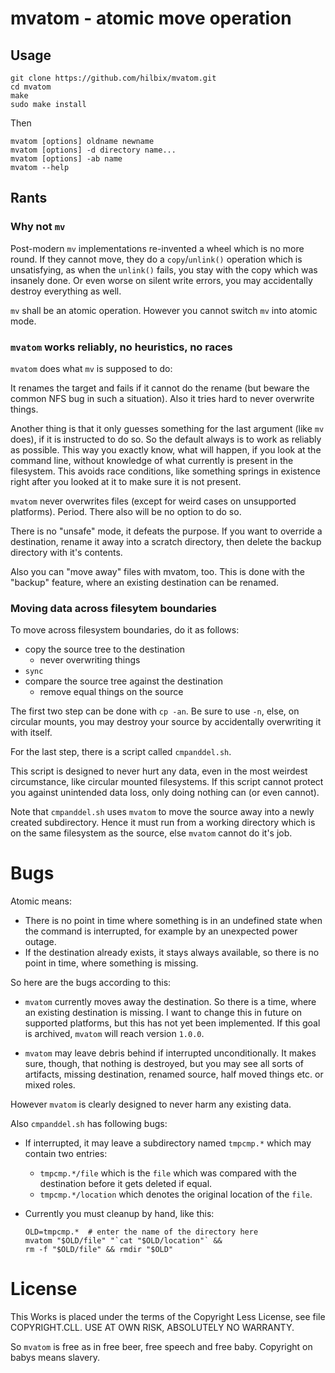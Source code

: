 # mvatom - atomic move operation

## Usage

	git clone https://github.com/hilbix/mvatom.git
	cd mvatom
	make
	sudo make install

Then

	mvatom [options] oldname newname
	mvatom [options] -d directory name...
	mvatom [options] -ab name
	mvatom --help

## Rants

### Why not `mv`

Post-modern `mv` implementations re-invented a wheel which is no more
round.  If they cannot move, they do a `copy`/`unlink()` operation
which is unsatisfying, as when the `unlink()` fails, you stay with
the copy which was insanely done.  Or even worse on silent write
errors, you may accidentally destroy everything as well.

`mv` shall be an atomic operation.  However you cannot switch `mv`
into atomic mode.


### `mvatom` works reliably, no heuristics, no races

`mvatom` does what `mv` is supposed to do:

It renames the target and fails if it cannot do the rename (but beware
the common NFS bug in such a situation).  Also it tries hard to never
overwrite things.

Another thing is that it only guesses something for the last argument
(like `mv` does), if it is instructed to do so.  So the default always
is to work as reliably as possible.  This way you exactly know, what
will happen, if you look at the command line, without knowledge of
what currently is present in the filesystem.  This avoids race
conditions, like something springs in existence right after you looked
at it to make sure it is not present.

`mvatom` never overwrites files (except for weird cases on unsupported
platforms).  Period.  There also will be no option to do so.

There is no "unsafe" mode, it defeats the purpose.  If you want to
override a destination, rename it away into a scratch directory,
then delete the backup directory with it's contents.

Also you can "move away" files with mvatom, too.  This is done with
the "backup" feature, where an existing destination can be renamed.


### Moving data across filesytem boundaries

To move across filesystem boundaries, do it as follows:

- copy the source tree to the destination
  - never overwriting things
- `sync`
- compare the source tree against the destination
  - remove equal things on the source

The first two step can be done with `cp -an`.
Be sure to use `-n`, else, on circular mounts, you may destroy
your source by accidentally overwriting it with itself.

For the last step, there is a script called `cmpanddel.sh`.

This script is designed to never hurt any data, even in the most
weirdest circumstance, like circular mounted filesystems.
If this script cannot protect you against unintended data loss,
only doing nothing can (or even cannot).

Note that `cmpanddel.sh` uses `mvatom` to move the source away
into a newly created subdirectory.  Hence it must run from a
working directory which is on the same filesystem as the source,
else `mvatom` cannot do it's job.


# Bugs

Atomic means:

- There is no point in time where something is in an undefined
  state when the command is interrupted, for example by an
  unexpected power outage.
- If the destination already exists, it stays always available,
  so there is no point in time, where something is missing.

So here are the bugs according to this:

- `mvatom` currently moves away the destination.  So there is
  a time, where an existing destination is missing.
  I want to change this in future on supported platforms,
  but this has not yet been implemented.
  If this goal is archived, `mvatom` will reach version `1.0.0`.

- `mvatom` may leave debris behind if interrupted unconditionally.
  It makes sure, though, that nothing is destroyed, but you may
  see all sorts of artifacts, missing destination, renamed source,
  half moved things etc. or mixed roles.

However `mvatom` is clearly designed to never harm any existing data.

Also `cmpanddel.sh` has following bugs:

- If interrupted, it may leave a subdirectory named `tmpcmp.*`
  which may contain two entries:
  - `tmpcmp.*/file` which is the `file` which was compared
    with the destination before it gets deleted if equal.
  - `tmpcmp.*/location` which denotes the original location
    of the `file`.
- Currently you must cleanup by hand, like this:

      OLD=tmpcmp.*	# enter the name of the directory here
      mvatom "$OLD/file" "`cat "$OLD/location"` &&
      rm -f "$OLD/file" && rmdir "$OLD"


# License

This Works is placed under the terms of the Copyright Less License,
see file COPYRIGHT.CLL.  USE AT OWN RISK, ABSOLUTELY NO WARRANTY.

So `mvatom` is free as in free beer, free speech and free baby.
Copyright on babys means slavery.
